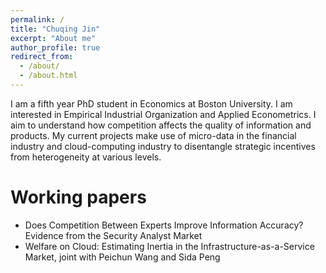 ```yaml
---
permalink: /
title: "Chuqing Jin"
excerpt: "About me"
author_profile: true
redirect_from: 
  - /about/
  - /about.html
---
```


I am a fifth year PhD student in Economics at Boston University. I am interested in Empirical Industrial Organization and Applied Econometrics. I aim to understand how competition affects the quality of information and products. My current projects make use of micro-data in the financial industry and cloud-computing industry to disentangle strategic incentives from heterogeneity at various levels. 



# Working papers

* Does Competition Between Experts Improve Information Accuracy? Evidence from the Security Analyst Market
* Welfare on Cloud: Estimating Inertia in the Infrastructure-as-a-Service Market, joint with Peichun Wang and Sida Peng
